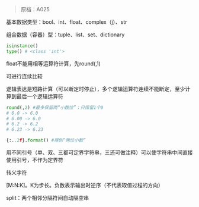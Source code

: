 > 原档：A025

基本数据类型：bool、int、float、complex（j）、str

组合数据（容器）型：tuple、list、set、dictionary

```python
isinstance()
type() # <class 'int'>
```

float不能用相等运算符计算，先round(,1)

可进行连续比较

逻辑表达是短路计算（可以断定时停止），多个逻辑运算符连续不能断定，至少计算到最后一个逻辑运算符

```python
round(,2) #最多保留两“小数位”；只保留1个0
# 6.0 -> 6.0
# 6.00 -> 6.0
# 6.2 -> 6.2
# 6.23 -> 6.23

{:..2f}.format() #得到“两位小数”
```

用不同引号（单、双、三都可定界字符串，三还可做注释）可以使字符串中间直接使用引号，不作为定界符

转义字符

[M:N:K]。K为步长。负数表示输出时逆序（不代表取值过程的方向）

split：两个相邻分隔符间自动隔空串